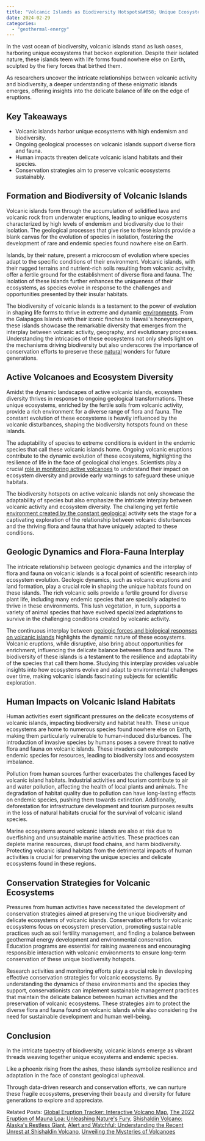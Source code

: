 ```yaml
---
title: "Volcanic Islands as Biodiversity Hotspots&#058; Unique Ecosystems Explored"
date: 2024-02-29
categories: 
  - "geothermal-energy"
---
```


In the vast ocean of biodiversity, volcanic islands stand as lush oases, harboring unique ecosystems that beckon exploration. Despite their isolated nature, these islands teem with life forms found nowhere else on Earth, sculpted by the fiery forces that birthed them.

As researchers uncover the intricate relationships between volcanic activity and biodiversity, a deeper understanding of these enigmatic islands emerges, offering insights into the delicate balance of life on the edge of eruptions.

## Key Takeaways

- Volcanic islands harbor unique ecosystems with high endemism and biodiversity.
- Ongoing geological processes on volcanic islands support diverse flora and fauna.
- Human impacts threaten delicate volcanic island habitats and their species.
- Conservation strategies aim to preserve volcanic ecosystems sustainably.

## Formation and Biodiversity of Volcanic Islands

Volcanic islands form through the accumulation of solidified lava and volcanic rock from underwater eruptions, leading to unique ecosystems characterized by high levels of endemism and biodiversity due to their isolation. The geological processes that give rise to these islands provide a blank canvas for the evolution of species in isolation, fostering the development of rare and endemic species found nowhere else on Earth.

Islands, by their nature, present a microcosm of evolution where species adapt to the specific conditions of their environment. Volcanic islands, with their rugged terrains and nutrient-rich soils resulting from volcanic activity, offer a fertile ground for the establishment of diverse flora and fauna. The isolation of these islands further enhances the uniqueness of their ecosystems, as species evolve in response to the challenges and opportunities presented by their insular habitats.

The biodiversity of volcanic islands is a testament to the power of evolution in shaping life forms to thrive in extreme and dynamic [environments](https://magmamatters.com/understanding-volcanic-formation-a-comprehensive-guide/ "Understanding Volcanic Formation: A Comprehensive Guide"). From the Galapagos Islands with their iconic finches to Hawaii's honeycreepers, these islands showcase the remarkable diversity that emerges from the interplay between volcanic activity, geography, and evolutionary processes. Understanding the intricacies of these ecosystems not only sheds light on the mechanisms driving biodiversity but also underscores the importance of conservation efforts to preserve these [natural](https://magmamatters.com/the-art-and-science-of-volcano-monitoring/ "The Art and Science of Volcano Monitoring") wonders for future generations.

## Active Volcanoes and Ecosystem Diversity

Amidst the dynamic landscapes of active volcanic islands, ecosystem diversity thrives in response to ongoing geological transformations. These unique ecosystems, enriched by the fertile soils from volcanic activity, provide a rich environment for a diverse range of flora and fauna. The constant evolution of these ecosystems is heavily influenced by the volcanic disturbances, shaping the biodiversity hotspots found on these islands.

The adaptability of species to extreme conditions is evident in the endemic species that call these volcanic islands home. Ongoing volcanic eruptions contribute to the dynamic evolution of these ecosystems, highlighting the resilience of life in the face of geological challenges. Scientists play a crucial [role in monitoring active volcanoes](https://magmamatters.com/the-role-of-volcanoes-in-earths-carbon-cycle-5/ "The Role Of Volcanoes In Earth’s Carbon Cycle") to understand their impact on ecosystem diversity and provide early warnings to safeguard these unique habitats.

The biodiversity hotspots on active volcanic islands not only showcase the adaptability of species but also emphasize the intricate interplay between volcanic activity and ecosystem diversity. The challenging yet fertile [environment created by the constant geological](https://magmamatters.com/geothermal-energy-and-its-volcanic-origins/ "Geothermal Energy and Its Volcanic Origins") activity sets the stage for a captivating exploration of the relationship between volcanic disturbances and the thriving flora and fauna that have uniquely adapted to these conditions.

## Geologic Dynamics and Flora-Fauna Interplay

The intricate relationship between geologic dynamics and the interplay of flora and fauna on volcanic islands is a focal point of scientific research into ecosystem evolution. Geologic dynamics, such as volcanic eruptions and land formation, play a crucial role in shaping the unique habitats found on these islands. The rich volcanic soils provide a fertile ground for diverse plant life, including many endemic species that are specially adapted to thrive in these environments. This lush vegetation, in turn, supports a variety of animal species that have evolved specialized adaptations to survive in the challenging conditions created by volcanic activity.

The continuous interplay between [geologic forces and biological responses on volcanic islands](https://magmamatters.com/the-environmental-impact-of-volcanic-eruptions-2/ "The Environmental Impact of Volcanic Eruptions") highlights the dynamic nature of these ecosystems. Volcanic eruptions, while disruptive, also bring about opportunities for enrichment, influencing the delicate balance between flora and fauna. The biodiversity of these islands is a testament to the resilience and adaptability of the species that call them home. Studying this interplay provides valuable insights into how ecosystems evolve and adapt to environmental challenges over time, making volcanic islands fascinating subjects for scientific exploration.

## Human Impacts on Volcanic Island Habitats

Human activities exert significant pressures on the delicate ecosystems of volcanic islands, impacting biodiversity and habitat health. These unique ecosystems are home to numerous species found nowhere else on Earth, making them particularly vulnerable to human-induced disturbances. The introduction of invasive species by humans poses a severe threat to native flora and fauna on volcanic islands. These invaders can outcompete endemic species for resources, leading to biodiversity loss and ecosystem imbalance.

Pollution from human sources further exacerbates the challenges faced by volcanic island habitats. Industrial activities and tourism contribute to air and water pollution, affecting the health of local plants and animals. The degradation of habitat quality due to pollution can have long-lasting effects on endemic species, pushing them towards extinction. Additionally, deforestation for infrastructure development and tourism purposes results in the loss of natural habitats crucial for the survival of volcanic island species.

Marine ecosystems around volcanic islands are also at risk due to overfishing and unsustainable marine activities. These practices can deplete marine resources, disrupt food chains, and harm biodiversity. Protecting volcanic island habitats from the detrimental impacts of human activities is crucial for preserving the unique species and delicate ecosystems found in these regions.

## Conservation Strategies for Volcanic Ecosystems

Pressures from human activities have necessitated the development of conservation strategies aimed at preserving the unique biodiversity and delicate ecosystems of volcanic islands. Conservation efforts for volcanic ecosystems focus on ecosystem preservation, promoting sustainable practices such as soil fertility management, and finding a balance between geothermal energy development and environmental conservation. Education programs are essential for raising awareness and encouraging responsible interaction with volcanic environments to ensure long-term conservation of these unique biodiversity hotspots.

Research activities and monitoring efforts play a crucial role in developing effective conservation strategies for volcanic ecosystems. By understanding the dynamics of these environments and the species they support, conservationists can implement sustainable management practices that maintain the delicate balance between human activities and the preservation of volcanic ecosystems. These strategies aim to protect the diverse flora and fauna found on volcanic islands while also considering the need for sustainable development and human well-being.

## Conclusion

In the intricate tapestry of biodiversity, volcanic islands emerge as vibrant threads weaving together unique ecosystems and endemic species.

Like a phoenix rising from the ashes, these islands symbolize resilience and adaptation in the face of constant geological upheaval.

Through data-driven research and conservation efforts, we can nurture these fragile ecosystems, preserving their beauty and diversity for future generations to explore and appreciate.

Related Posts: [Global Eruption Tracker: Interactive Volcano Map](https://magmamatters.com/global-eruption-tracker-interactive-volcano-map/), [The 2022 Eruption of Mauna Loa: Unleashing Nature's Fury](https://magmamatters.com/the-2022-eruption-of-mauna-loa-unleashing-natures-fury/), [Shishaldin Volcano: Alaska's Restless Giant](https://magmamatters.com/shishaldin-volcano-alaskas-restless-giant/), [Alert and Watchful: Understanding the Recent Unrest at Shishaldin Volcano](https://magmamatters.com/alert-and-watchful-understanding-the-recent-unrest-at-shishaldin-volcano/), [Unveiling the Mysteries of Volcanoes](https://magmamatters.com/unveiling-the-mysteries-of-volcanoes/)

